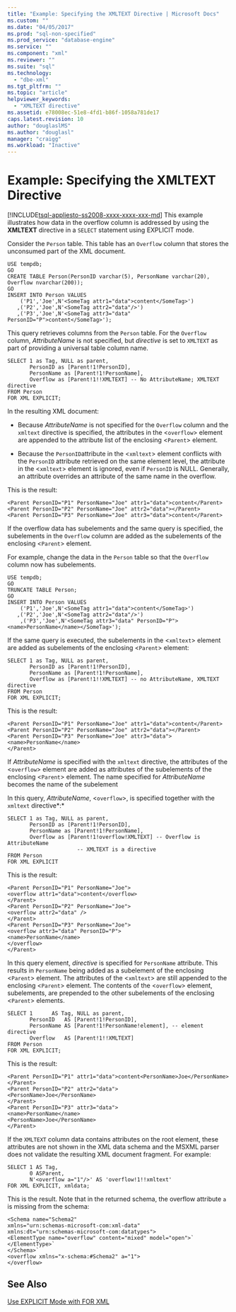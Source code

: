 ```yaml
---
title: "Example: Specifying the XMLTEXT Directive | Microsoft Docs"
ms.custom: ""
ms.date: "04/05/2017"
ms.prod: "sql-non-specified"
ms.prod_service: "database-engine"
ms.service: ""
ms.component: "xml"
ms.reviewer: ""
ms.suite: "sql"
ms.technology: 
  - "dbe-xml"
ms.tgt_pltfrm: ""
ms.topic: "article"
helpviewer_keywords: 
  - "XMLTEXT directive"
ms.assetid: e78008ec-51e8-4fd1-b86f-1058a781de17
caps.latest.revision: 10
author: "douglaslMS"
ms.author: "douglasl"
manager: "craigg"
ms.workload: "Inactive"
---
```

# Example: Specifying the XMLTEXT Directive
[!INCLUDE[tsql-appliesto-ss2008-xxxx-xxxx-xxx-md](../../includes/tsql-appliesto-ss2008-xxxx-xxxx-xxx-md.md)]
  This example illustrates how data in the overflow column is addressed by using the **XMLTEXT** directive in a `SELECT` statement using EXPLICIT mode.  
  
 Consider the `Person` table. This table has an `Overflow` column that stores the unconsumed part of the XML document.  
  
```  
USE tempdb;  
GO  
CREATE TABLE Person(PersonID varchar(5), PersonName varchar(20), Overflow nvarchar(200));  
GO  
INSERT INTO Person VALUES   
    ('P1','Joe',N'<SomeTag attr1="data">content</SomeTag>')  
   ,('P2','Joe',N'<SomeTag attr2="data"/>')  
   ,('P3','Joe',N'<SomeTag attr3="data" PersonID="P">content</SomeTag>');  
```  
  
 This query retrieves columns from the `Person` table. For the `Overflow` column, *AttributeName* is not specified, but *directive* is set to `XMLTEXT` as part of providing a universal table column name.  
  
```  
SELECT 1 as Tag, NULL as parent,  
       PersonID as [Parent!1!PersonID],  
       PersonName as [Parent!1!PersonName],  
       Overflow as [Parent!1!!XMLTEXT] -- No AttributeName; XMLTEXT directive  
FROM Person  
FOR XML EXPLICIT;  
```  
  
 In the resulting XML document:  
  
-   Because *AttributeName* is not specified for the `Overflow` column and the `xmltext` directive is specified, the attributes in the <`overflow`> element are appended to the attribute list of the enclosing <`Parent`> element.  
  
-   Because the `PersonID`attribute in the <`xmltext`> element conflicts with the `PersonID` attribute retrieved on the same element level, the attribute in the <`xmltext`> element is ignored, even if `PersonID` is NULL. Generally, an attribute overrides an attribute of the same name in the overflow.  
  
 This is the result:  
  
 ```   
 <Parent PersonID="P1" PersonName="Joe" attr1="data">content</Parent>  
 <Parent PersonID="P2" PersonName="Joe" attr2="data"></Parent>  
 <Parent PersonID="P3" PersonName="Joe" attr3="data">content</Parent>
 ```  
  
 If the overflow data has subelements and the same query is specified, the subelements in the `Overflow` column are added as the subelements of the enclosing <`Parent`> element.  
  
 For example, change the data in the `Person` table so that the `Overflow` column now has subelements.  
  
```  
USE tempdb;  
GO  
TRUNCATE TABLE Person;  
GO  
INSERT INTO Person VALUES   
    ('P1','Joe',N'<SomeTag attr1="data">content</SomeTag>')  
   ,('P2','Joe',N'<SomeTag attr2="data"/>')  
    ,('P3','Joe',N'<SomeTag attr3="data" PersonID="P"><name>PersonName</name></SomeTag>');  
```  
  
 If the same query is executed, the subelements in the <`xmltext`> element are added as subelements of the enclosing <`Parent`> element:  
  
```  
SELECT 1 as Tag, NULL as parent,  
       PersonID as [Parent!1!PersonID],  
       PersonName as [Parent!1!PersonName],  
       Overflow as [Parent!1!!XMLTEXT] -- no AttributeName, XMLTEXT directive  
FROM Person  
FOR XML EXPLICIT;  
```  
  
 This is the result:  
  
 ```   
 <Parent PersonID="P1" PersonName="Joe" attr1="data">content</Parent>  
 <Parent PersonID="P2" PersonName="Joe" attr2="data"></Parent>  
 <Parent PersonID="P3" PersonName="Joe" attr3="data">  
 <name>PersonName</name>  
 </Parent>
 ```  
  
 If *AttributeName* is specified with the `xmltext` directive, the attributes of the <`overflow`> element are added as attributes of the subelements of the enclosing <`Parent`> element. The name specified for *AttributeName* becomes the name of the subelement  
  
 In this query, *AttributeName*, <`overflow`>, is specified together with the `xmltext` directive*:*  
  
```  
SELECT 1 as Tag, NULL as parent,  
       PersonID as [Parent!1!PersonID],  
       PersonName as [Parent!1!PersonName],  
       Overflow as [Parent!1!overflow!XMLTEXT] -- Overflow is AttributeName  
                      -- XMLTEXT is a directive  
FROM Person  
FOR XML EXPLICIT  
```  
  
 This is the result:  
  
 ```   
 <Parent PersonID="P1" PersonName="Joe">  
 <overflow attr1="data">content</overflow>  
 </Parent>  
 <Parent PersonID="P2" PersonName="Joe">  
 <overflow attr2="data" />  
 </Parent>  
 <Parent PersonID="P3" PersonName="Joe">  
 <overflow attr3="data" PersonID="P">  
 <name>PersonName</name>  
 </overflow>  
 </Parent>
 ```  
  
 In this query element, *directive* is specified for `PersonName` attribute. This results in `PersonName` being added as a subelement of the enclosing <`Parent`> element. The attributes of the <`xmltext`> are still appended to the enclosing <`Parent`> element. The contents of the <`overflow`> element, subelements, are prepended to the other subelements of the enclosing <`Parent`> elements.  
  
```  
SELECT 1      AS Tag, NULL as parent,  
       PersonID   AS [Parent!1!PersonID],  
       PersonName AS [Parent!1!PersonName!element], -- element directive  
       Overflow   AS [Parent!1!!XMLTEXT]  
FROM Person  
FOR XML EXPLICIT;  
```  
  
 This is the result:  
  
 ```   
 <Parent PersonID="P1" attr1="data">content<PersonName>Joe</PersonName>  
 </Parent>  
 <Parent PersonID="P2" attr2="data">  
 <PersonName>Joe</PersonName>  
 </Parent>  
 <Parent PersonID="P3" attr3="data">  
 <name>PersonName</name>  
 <PersonName>Joe</PersonName>  
 </Parent>
 ```  
  
 If the `XMLTEXT` column data contains attributes on the root element, these attributes are not shown in the XML data schema and the MSXML parser does not validate the resulting XML document fragment. For example:  
  
```  
SELECT 1 AS Tag,  
       0 ASParent,  
       N'<overflow a="1"/>' AS 'overflow!1!!xmltext'  
FOR XML EXPLICIT, xmldata;  
```  
  
 This is the result. Note that in the returned schema, the overflow attribute `a` is missing from the schema:  
  
 ```   
 <Schema name="Schema2"  
 xmlns="urn:schemas-microsoft-com:xml-data"  
 xmlns:dt="urn:schemas-microsoft-com:datatypes">  
 <ElementType name="overflow" content="mixed" model="open">`  
 </ElementType>`  
 </Schema>`  
 <overflow xmlns="x-schema:#Schema2" a="1">  
 </overflow>
 ```  
  
## See Also  
 [Use EXPLICIT Mode with FOR XML](../../relational-databases/xml/use-explicit-mode-with-for-xml.md)  
  
  
